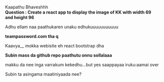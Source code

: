 Kaapathu Bhaveshhh <br/>
**Question : Create a react app to display the image of KK with width 69 and height 96**


Adhu ellam naa paathukaren unaku edhukuuuuuuuuuuu


**teampassword.com tha q**

Kaavya__ mokka webisite eh react bootstrap dha


**Subin mass da github repo paathutu onnu sollalaaa**

makku da nee inga varrakum kekedhu...but yes saappayaa iruku:aamai over

Subin ta asingama maatiniyaada nee?
